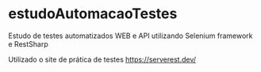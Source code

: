 # estudoAutomacaoTestes
Estudo de testes automatizados WEB e API utilizando Selenium framework e RestSharp

Utilizado o site de prática de testes https://serverest.dev/
